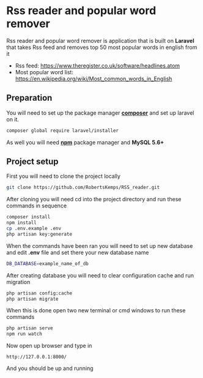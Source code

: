 # Rss reader and popular word remover

Rss reader and popular word remover is application that is built on **Laravel** that takes Rss feed and removes top 50 most popular words in english from it

-   Rss feed: https://www.theregister.co.uk/software/headlines.atom
-   Most popular word list: https://en.wikipedia.org/wiki/Most_common_words_in_English

## Preparation

You will need to set up the package manager **[composer](https://getcomposer.org/download/)** and set up laravel on it.

```bash
composer global require laravel/installer
```

As well you will need **[npm](https://nodejs.org/en/)** package manager and **MySQL 5.6+**

## Project setup

First you will need to clone the project locally

```bash
git clone https://github.com/RobertsKemps/RSS_reader.git
```

After cloning you will need cd into the project directory and run these commands in sequence

```bash
composer install
npm install
cp .env.example .env
php artisan key:generate
```

When the commands have been ran you will need to set up new database and edit **.env** file and set
there your new database name

```bash
DB_DATABASE=example_name_of_db
```

After creating database you will need to clear configuration cache and run migration

```bash
php artisan config:cache
php artisan migrate
```

When this is done open two new terminal or cmd windows to run these commands

```bash
php artisan serve
npm run watch
```

Now open up browser and type in 
```
http://127.0.0.1:8000/
```
And you should be up and running